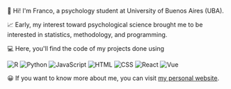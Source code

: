 👋 Hi! I'm Franco, a psychology student at University of Buenos Aires (UBA).

📈 Early, my interest toward psychological science brought me to be interested in statistics, methodology, and programming. 

💻 Here, you'll find the code of my projects done using  

![R](https://img.shields.io/badge/-R-blue?style=flat-square&logo=R&link=https://github.com/francosbenitez/)
![Python](https://img.shields.io/badge/-Python-yellow?style=flat-square&logo=python&link=https://github.com/francosbenitez/)
![JavaScript](https://img.shields.io/badge/-JavaScript-black?style=flat-square&logo=javascript&link=https://github.com/francosbenitez/)
![HTML](https://img.shields.io/badge/-HTML-ivory?style=flat-square&logo=HTML5&link=https://github.com/francosbenitez/)
![CSS](https://img.shields.io/badge/-CSS-GREEN?style=flat-square&logo=CSS3&link=https://github.com/francosbenitez/)
![React](https://img.shields.io/badge/-React-blue?style=flat-square&logo=React&link=https://github.com/francosbenitez/)
![Vue](https://img.shields.io/badge/-Vue-blue?style=flat-square&logo=Vue&link=https://github.com/francosbenitez/)

😀 If you want to know more about me, you can visit [my personal website](http://francosbenitez.netlify.app). 
